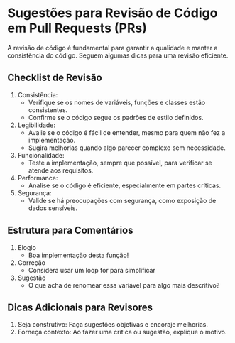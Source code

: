 # Sugestões para Revisão de Código em Pull Requests (PRs)
A revisão de código é fundamental para garantir a qualidade e manter a consistência do código. Seguem algumas dicas para uma revisão eficiente.

## Checklist de Revisão
1. Consistência:
   - Verifique se os nomes de variáveis, funções e classes estão consistentes.
   - Confirme se o código segue os padrões de estilo definidos.
2. Legibilidade:
   - Avalie se o código é fácil de entender, mesmo para quem não fez a implementação.
   - Sugira melhorias quando algo parecer complexo sem necessidade.
3. Funcionalidade:
   - Teste a implementação, sempre que possível, para verificar se atende aos requisitos.
4. Performance:
   - Analise se o código é eficiente, especialmente em partes críticas.
5. Segurança:
   - Valide se há preocupações com segurança, como exposição de dados sensíveis.
  
## Estrutura para Comentários
1. Elogio
   - Boa implementação desta função!
2. Correção
   - Considera usar um loop for para simplificar
3. Sugestão
   - O que acha de renomear essa variável para algo mais descritivo?
  
## Dicas Adicionais para Revisores
1. Seja construtivo: Faça sugestões objetivas e encoraje melhorias.
2. Forneça contexto: Ao fazer uma crítica ou sugestão, explique o motivo.